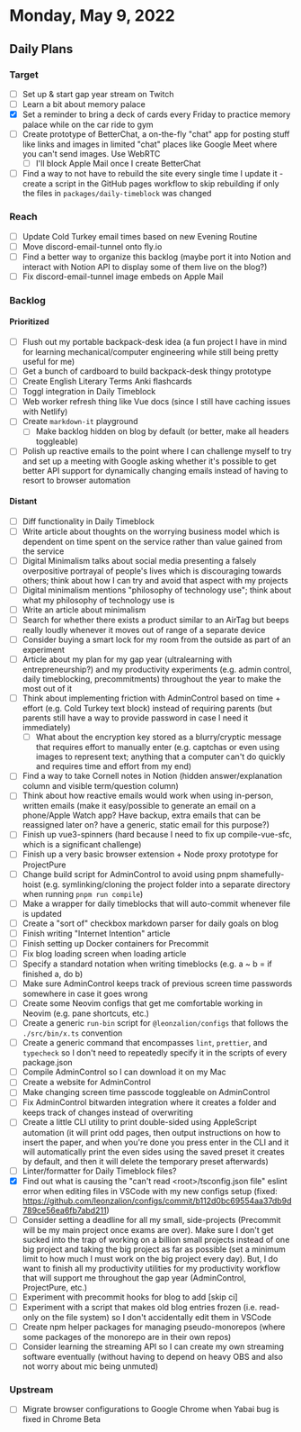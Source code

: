 # Monday, May 9, 2022

## Daily Plans

### Target

- [ ] Set up & start gap year stream on Twitch
- [ ] Learn a bit about memory palace
- [x] Set a reminder to bring a deck of cards every Friday to practice memory palace while on the car ride to gym
- [ ] Create prototype of BetterChat, a on-the-fly "chat" app for posting stuff like links and images in limited "chat" places like Google Meet where you can't send images. Use WebRTC
  - [ ] I'll block Apple Mail once I create BetterChat
- [ ] Find a way to not have to rebuild the site every single time I update it - create a script in the GitHub pages workflow to skip rebuilding if only the files in `packages/daily-timeblock` was changed

### Reach

- [ ] Update Cold Turkey email times based on new Evening Routine
- [ ] Move discord-email-tunnel onto fly.io
- [ ] Find a better way to organize this backlog (maybe port it into Notion and interact with Notion API to display some of them live on the blog?)
- [ ] Fix discord-email-tunnel image embeds on Apple Mail

### Backlog

#### Prioritized

- [ ] Flush out my portable backpack-desk idea (a fun project I have in mind for learning mechanical/computer engineering while still being pretty useful for me)
- [ ] Get a bunch of cardboard to build backpack-desk thingy prototype
- [ ] Create English Literary Terms Anki flashcards
- [ ] Toggl integration in Daily Timeblock
- [ ] Web worker refresh thing like Vue docs (since I still have caching issues with Netlify)
- [ ] Create `markdown-it` playground
  - [ ] Make backlog hidden on blog by default (or better, make all headers toggleable)
- [ ] Polish up reactive emails to the point where I can challenge myself to try and set up a meeting with Google asking whether it's possible to get better API support for dynamically changing emails instead of having to resort to browser automation

#### Distant

- [ ] Diff functionality in Daily Timeblock
- [ ] Write article about thoughts on the worrying business model which is dependent on time spent on the service rather than value gained from the service
- [ ] Digital Minimalism talks about social media presenting a falsely overpositive portrayal of people's lives which is discouraging towards others; think about how I can try and avoid that aspect with my projects
- [ ] Digital minimalism mentions "philosophy of technology use"; think about what my philosophy of technology use is
- [ ] Write an article about minimalism
- [ ] Search for whether there exists a product similar to an AirTag but beeps really loudly whenever it moves out of range of a separate device
- [ ] Consider buying a smart lock for my room from the outside as part of an experiment
- [ ] Article about my plan for my gap year (ultralearning with entrepreneurship?) and my productivity experiments (e.g. admin control, daily timeblocking, precommitments) throughout the year to make the most out of it
- [ ] Think about implementing friction with AdminControl based on time + effort (e.g. Cold Turkey text block) instead of requiring parents (but parents still have a way to provide password in case I need it immediately)
  - [ ] What about the encryption key stored as a blurry/cryptic message that requires effort to manually enter (e.g. captchas or even using images to represent text; anything that a computer can't do quickly and requires time and effort from my end)
- [ ] Find a way to take Cornell notes in Notion (hidden answer/explanation column and visible term/question column)
- [ ] Think about how reactive emails would work when using in-person, written emails (make it easy/possible to generate an email on a phone/Apple Watch app? Have backup, extra emails that can be reassigned later on? have a generic, static email for this purpose?)
- [ ] Finish up vue3-spinners (hard because I need to fix up compile-vue-sfc, which is a significant challenge)
- [ ] Finish up a very basic browser extension + Node proxy prototype for ProjectPure
- [ ] Change build script for AdminControl to avoid using pnpm shamefully-hoist (e.g. symlinking/cloning the project folder into a separate directory when running `pnpm run compile`)
- [ ] Make a wrapper for daily timeblocks that will auto-commit whenever file is updated
- [ ] Create a "sort of" checkbox markdown parser for daily goals on blog
- [ ] Finish writing "Internet Intention" article
- [ ] Finish setting up Docker containers for Precommit
- [ ] Fix blog loading screen when loading article
- [ ] Specify a standard notation when writing timeblocks (e.g. a ~ b = if finished a, do b)
- [ ] Make sure AdminControl keeps track of previous screen time passwords somewhere in case it goes wrong
- [ ] Create some Neovim configs that get me comfortable working in Neovim (e.g. pane shortcuts, etc.)
- [ ] Create a generic `run-bin` script for `@leonzalion/configs` that follows the `./src/bin/x.ts` convention
- [ ] Create a generic command that encompasses `lint`, `prettier`, and `typecheck` so I don't need to repeatedly specify it in the scripts of every package.json
- [ ] Compile AdminControl so I can download it on my Mac
- [ ] Create a website for AdminControl
- [ ] Make changing screen time passcode toggleable on AdminControl
- [ ] Fix AdminControl bitwarden integration where it creates a folder and keeps track of changes instead of overwriting
- [ ] Create a little CLI utility to print double-sided using AppleScript automation (it will print odd pages, then output instructions on how to insert the paper, and when you're done you press enter in the CLI and it will automatically print the even sides using the saved preset it creates by default, and then it will delete the temporary preset afterwards)
- [ ] Linter/formatter for Daily Timeblock files?
- [x] Find out what is causing the "can't read &lt;root&gt;/tsconfig.json file" eslint error when editing files in VSCode with my new configs setup (fixed: <https://github.com/leonzalion/configs/commit/b112d0bc69554aa37db9d789ce56ea6fb7abd211>)
- [ ] Consider setting a deadline for all my small, side-projects (Precommit will be my main project once exams are over). Make sure I don't get sucked into the trap of working on a billion small projects instead of one big project and taking the big project as far as possible (set a minimum limit to how much I must work on the big project every day). But, I do want to finish all my productivity utilities for my productivity workflow that will support me throughout the gap year (AdminControl, ProjectPure, etc.)
- [ ] Experiment with precommit hooks for blog to add \[skip ci]
- [ ] Experiment with a script that makes old blog entries frozen (i.e. read-only on the file system) so I don't accidentally edit them in VSCode
- [ ] Create npm helper packages for managing pseudo-monorepos (where some packages of the monorepo are in their own repos)
- [ ] Consider learning the streaming API so I can create my own streaming software eventually (without having to depend on heavy OBS and also not worry about mic being unmuted)

### Upstream

- [ ] Migrate browser configurations to Google Chrome when Yabai bug is fixed in Chrome Beta
